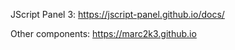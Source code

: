 JScript Panel 3: https://jscript-panel.github.io/docs/

Other components: https://marc2k3.github.io
